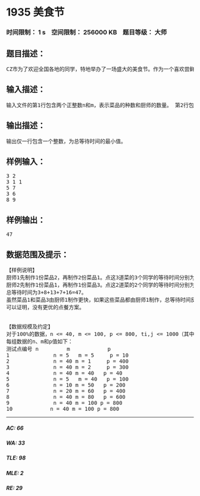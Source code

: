 # 1935 美食节   
### 时间限制： 1 s&nbsp;&nbsp;&nbsp;&nbsp;空间限制： 256000 KB&nbsp;&nbsp;&nbsp;&nbsp;题目等级： 大师  
## 题目描述：  

<pre>
CZ市为了欢迎全国各地的同学，特地举办了一场盛大的美食节。作为一个喜欢尝鲜的美食客，小M自然不愿意错过这场盛宴。他很快就尝遍了美食节所有的美食。然而，尝鲜的欲望是难以满足的。尽管所有的菜品都很可口，厨师做菜的速度也很快，小M仍然觉得自己桌上没有已经摆在别人餐桌上的美食是一件无法忍受的事情。于是小M开始研究起了做菜顺序的问题，即安排一个做菜的顺序使得同学们的等待时间最短。小M发现，美食节共有n种不同的菜品。每次点餐，每个同学可以选择其中的一个菜品。总共有m个厨师来制作这些菜品。当所有的同学点餐结束后，菜品的制作任务就会分配给每个厨师。然后每个厨师就会同时开始做菜。厨师们会按照要求的顺序进行制作，并且每次只能制作一人份。此外，小M还发现了另一件有意思的事情: 虽然这m个厨师都会制作全部的n种菜品，但对于同一菜品，不同厨师的制作时间未必相同。他将菜品用1, 2, ..., n依次编号，厨师用1, 2, ..., m依次编号，将第j个厨师制作第i种菜品的时间记为 ti,j 。小M认为：每个同学的等待时间为所有厨师开始做菜起，到自己那份菜品完成为止的时间总长度。换句话说，如果一个同学点的菜是某个厨师做的第k道菜，则他的等待时间就是这个厨师制作前k道菜的时间之和。而总等待时间为所有同学的等待时间之和。现在，小M找到了所有同学的点菜信息: 有 pi 个同学点了第i种菜品（i=1, 2, ..., n）。他想知道的是最小的总等待时间是多少。
</pre>
  
  
## 输入描述：  

<pre>
输入文件的第1行包含两个正整数n和m，表示菜品的种数和厨师的数量。 第2行包含n个正整数，其中第i个数为pi，表示点第i种菜品的人数。 接下来有n行，每行包含m个非负整数，这n行中的第i行的第j个数为ti,j，表示第j个厨师制作第i种菜品所需的时间。 输入文件中每行相邻的两个数之间均由一个空格隔开，行末均没有多余空格。
</pre>
  
  
## 输出描述：  

<pre>
输出仅一行包含一个整数，为总等待时间的最小值。
</pre>
  
  
## 样例输入：  

<pre>
3 2   
3 1 1   
5 7   
3 6   
8 9
</pre>
  
  
## 样例输出：  

<pre>
47
</pre>
  
  
## 数据范围及提示：  

<pre>
【样例说明】  
厨师1先制作1份菜品2，再制作2份菜品1。点这3道菜的3个同学的等待时间分别为3，3+5=8，3+5+5=13。  
厨师2先制作1份菜品1，再制作1份菜品3。点这2道菜的2个同学的等待时间分别为7，7+9=16。  
总等待时间为3+8+13+7+16=47。  
虽然菜品1和菜品3由厨师1制作更快，如果这些菜品都由厨师1制作，总等待时间反而更长。如果按上述的做法，将1份菜品1和1份菜品3调整到厨师2制作，这样厨师2不会闲着，总等待时间更短。  
可以证明，没有更优的点餐方案。  
  
  
【数据规模及约定】  
对于100%的数据，n <= 40, m <= 100, p <= 800, ti,j <= 1000（其中p = ∑pi，即点菜同学的总人数）。  
每组数据的n、m和p值如下：  
测试点编号 n         m            p   
1              n = 5   m = 5     p = 10   
2              n = 40 m = 1     p = 400   
3              n = 40 m = 2     p = 300   
4              n = 40 m = 40   p = 40   
5              n = 5   m = 40   p = 100   
6              n = 10 m = 50   p = 200   
7              n = 20 m = 60   p = 400   
8              n = 40 m = 80   p = 600   
9              n = 40 m = 100 p = 800   
10            n = 40 m = 100 p = 800 
</pre>
  
  
***  

##### AC: 66  
##### WA: 33  
##### TLE: 98  
##### MLE: 2  
##### RE: 29  
